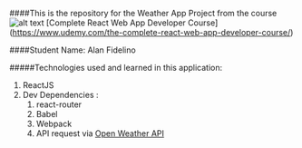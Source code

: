 ####This is the repository for the Weather App Project from the course ![alt text](https://www.udemy.com/staticx/udemy/images/v5/logo-green.svg)
[Complete React Web App Developer Course] (https://www.udemy.com/the-complete-react-web-app-developer-course/)

####Student Name: Alan Fidelino

#####Technologies used and learned in this application:
1. ReactJS
2. Dev Dependencies :
    1. react-router
    2. Babel 
    3. Webpack
    4. API request via [Open Weather API](openweathermap.org)
